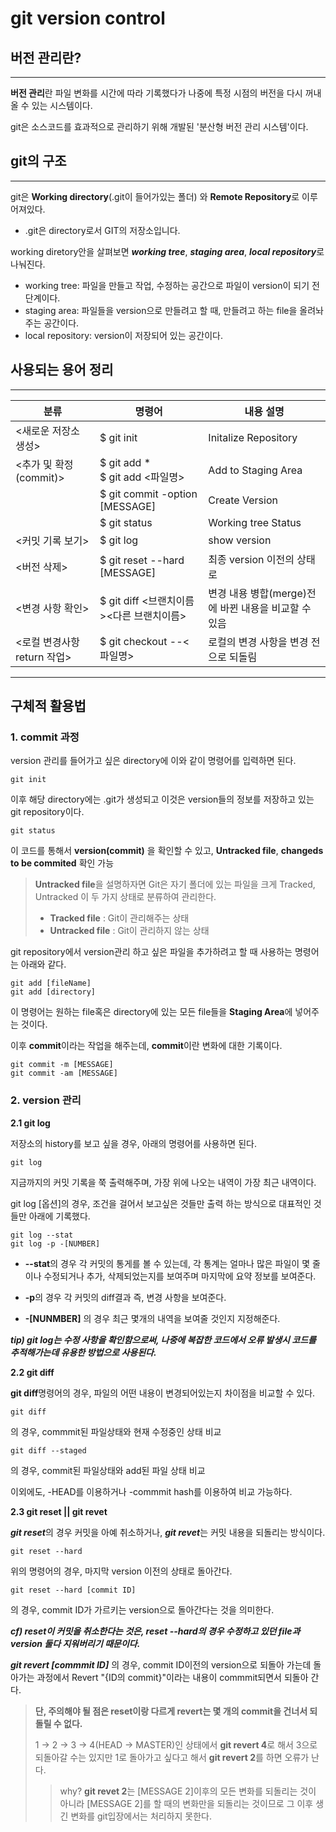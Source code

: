 # git version control

## 버전 관리란?
--------------------------
**버전 관리**란 파일 변화를 시간에 따라 기록했다가 나중에 특정 시점의 버전을 다시 꺼내올 수 있는 시스템이다.

 git은 소스코드를 효과적으로 관리하기 위해 개발된 '분산형 버전 관리 시스템'이다.


## git의 구조
------------------------
git은 **Working directory**(.git이 들어가있는 폴더) 와 **Remote Repository**로 이루어져있다.

+ .git은 directory로서 GIT의 저장소입니다.

working diretory안을 살펴보면 ***working tree***, ***staging area***, ***local repository***로 나눠진다.

+ working tree: 파일을 만들고 작업, 수정하는 공간으로 파일이 version이 되기 전 단계이다.
+ staging area: 파일들을 version으로 만들려고 할 때, 만들려고 하는 file을 올려놔주는 공간이다.
+ local repository: version이 저장되어 있는 공간이다.


## 사용되는 용어 정리
------------------------
| 분류 | 명령어 | 내용 설명 |
| ----- | --- | --- |
| <새로운 저장소 생성> | $ git init | Initalize Repository |
| <추가 및 확정(commit)> | $ git add * <br> $ git add <파일명> | Add to Staging Area |
| | $ git commit -option [MESSAGE] | Create Version |
| | $ git status | Working tree Status |
| <커밋 기록 보기> | $ git log | show version |
| <버전 삭제> | $ git reset --hard [MESSAGE] | 최종 version 이전의 상태로 
| <변경 사항 확인> | $ git diff <브랜치이름><다른 브랜치이름> | 변경 내용 병합(merge)전에 바뀐 내용을 비교할 수 있음 |
| <로컬 변경사항 return 작업> | $ git checkout --<파일명> | 로컬의 변경 사항을 변경 전으로 되돌림 |
------------------------------------------
## 구체적 활용법

### **1. commit 과정**

version 관리를 들어가고 싶은 directory에 이와 같이 명령어를 입력하면 된다.

    git init

이후 해당 directory에는 .git가 생성되고 이것은 version들의 정보를 저장하고 있는 git repository이다.

    git status

이 코드를 통해서 **version(commit)** 을 확인할 수 있고, **Untracked file**, **changeds to be commited** 확인 가능

> **Untracked file**을 설명하자면 Git은 자기 폴더에 있는 파일을 크게 Tracked, Untracked 이 두 가지 상태로 분류하여 관리한다.
>+  **Tracked file** : Git이 관리해주는 상태
>+  **Untracked file** : Git이 관리하지 않는 상태
  
git repository에서 version관리 하고 싶은 파일을 추가하려고 할 때 사용하는 명령어는 아래와 같다.

    git add [fileName]
    git add [directory]

이 명령어는 원하는 file혹은 directory에 있는 모든 file들을 **Staging Area**에 넣어주는 것이다.

이후 **commit**이라는 작업을 해주는데, **commit**이란 변화에 대한 기록이다.
    
    git commit -m [MESSAGE]
    git commit -am [MESSAGE]

### **2. version 관리**

**2.1 git log**

저장소의 history를 보고 싶을 경우, 아래의 명령어를 사용하면 된다.

    git log

지금까지의 커밋 기록을 쭉 출력해주며, 가장 위에 나오는 내역이 가장 최근 내역이다.

git log [옵션]의 경우, 조건을 걸어서 보고싶은 것들만 출력 하는 방식으로 대표적인 것들만 아래에 기록했다.

    git log --stat
    git log -p -[NUMBER]

+   **--stat**의 경우 각 커밋의 통게를 볼 수 있는데, 각 통계는 얼마나 많은 파일이 몇 줄이나 수정되거나 추가,  삭제되었는지를 보여주며 마지막에 요약 정보를 보여준다.

+   **-p**의 경우 각 커밋의 diff결과 즉, 변경 사항을 보여준다.
+   **-[NUNMBER]** 의 경우 최근 몇개의 내역을 보여줄 것인지 지정해준다. 

***tip) git log는 수정 사항을 확인함으로써, 나중에 복잡한 코드에서 오류 발생시 코드를 추적해가는데 유용한 방법으로 사용된다.***

**2.2 git diff**

**git diff**명령어의 경우, 파일의 어떤 내용이 변경되어있는지 차이점을 비교할 수 있다.

    git diff 

의 경우, commmit된 파일상태와 현재 수정중인 상태 비교

    git diff --staged

의 경우, commit된 파일상태와 add된 파일 상태 비교

이외에도, -HEAD를 이용하거나 -commmit hash를 이용하여 비교 가능하다.

**2.3 git reset || git revet**

***git reset***의 경우 커밋을 아예 취소하거나, ***git revet***는 커밋 내용을 되돌리는 방식이다.

    git reset --hard

위의 명령어의 경우, 마지막 version 이전의 상태로 돌아간다.

    git reset --hard [commit ID]

의 경우, commit ID가 가르키는 version으로 돌아간다는 것을 의미한다.

***cf) reset이 커밋을 취소한다는 것은, reset --hard의 경우 수정하고 있던 file과 version 둘다 지워버리기 때문이다.***

***git revert [commmit ID]*** 의 경우, commit ID이전의 version으로 되돌아 가는데 돌아가는 과정에서 Revert "{ID의 commit}"이라는 내용이 commmit되면서 되돌아 간다.

>**단, 주의해야 될 점은 reset이랑 다르게 revert는 몇 개의 commit을 건너서 되돌릴 수 없다.**
>
>1 -> 2 -> 3 -> 4(HEAD -> MASTER)인 상태에서 **git revert 4**로 해서 3으로 되돌아갈 수는 있지만 1로 돌아가고 싶다고 해서 **git revert 2**를 하면 오류가 난다.
>
>   >why? **git revet 2**는 [MESSAGE 2]이후의 모든 변화를 되돌리는 것이 아니라 [MESSAGE 2]를 할 때의 변화만을 되돌리는 것이므로 그 이후 생긴 변화를 git입장에서는 처리하지 못한다.